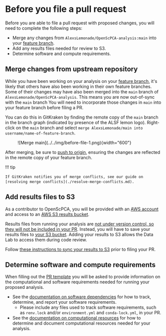 # Before you file a pull request

Before you are able to file a pull request with proposed changes, you will need to complete the following steps:

- Merge any changes from `AlexsLemonade/OpenScPCA-analysis:main` into your [feature branch](../working-with-git/working-with-branches.md).
- Add any results files needed for review to S3.
- Determine software and compute requirements.

## Merge changes from upstream repository

While you have been working on your analysis on your [feature branch](../working-with-git/working-with-branches.md), it's likely that others have also been working in their own feature branches.
Some of their changes may have also been merged into the `main` branch of `AlexsLemonade/OpenScPCA-analysis`.
This means you are now out-of-sync with the `main` branch
You will need to incorporate those changes in `main` into your feature branch before filing a PR.

You can do this in GitKraken by finding the remote copy of the `main` branch in the branch graph (indicated by presence of the ALSF lemon logo).
Right-click on the `main` branch and select `merge AlexsLemonade/main into username/name-of-feature-branch`.

<figure markdown="span">
    ![Merge main](../../img/before-file-1.png){width="600"}
</figure>

After merging, be sure to [push to origin](../working-with-git/push-to-origin.md), ensuring the changes are reflected in the remote copy of your feature branch.

!!! tip

    If GitKraken notifies you of merge conflicts, see our guide on [resolving merge conflicts](./resolve-merge-conflicts.md).

## Add results files to S3

As a contributor to OpenScPCA, you will be provided with an [AWS account](../../software-platforms/aws/joining-aws.md) and access to an [AWS S3 results bucket](../../software-platforms/aws/working-with-s3-buckets.md).

Results files from running your analysis are [not under version control, so they will not be included in your PR](../analysis-modules/index.md#skeleton-analysis-module-contents).
Instead, you will have to save your results files to [your S3 bucket](../../software-platforms/aws/working-with-s3-buckets.md).
Adding your results to S3 allows the Data Lab to access them during code review.

Follow [these instructions to sync your results to S3](../../software-platforms/aws/working-with-s3-buckets.md#syncing-your-results-to-s3) prior to filing your PR.

## Determine software and compute requirements

When filling out the [PR template](./pull-request-template.md) you will be asked to provide information on the computational and software requirements needed for running your proposed analysis.

- See the [documentation on software dependencies](../../ensuring-repro/managing-software/index.md) for how to track, determine, and report your software requirements.
    - Please include any files used to track software requirements, such as `renv.lock` and/or `environment.yml` and `conda-lock.yml`, in your PR.
- See the [documentation on computational resources](../analysis-modules/compute-requirements.md) for how to determine and document computational resources needed for your analysis.
